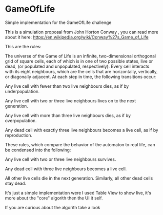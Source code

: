 # GameOfLife
Simple implementation for the GameOfLife challenge

This is a simulation proposal from John Horton Conway , you can read more about it here: https://en.wikipedia.org/wiki/Conway%27s_Game_of_Life

This are the rules:

The universe of the Game of Life is an infinite, two-dimensional orthogonal grid of square cells, each of which is in one of two possible states, live or dead, (or populated and unpopulated, respectively). Every cell interacts with its eight neighbours, which are the cells that are horizontally, vertically, or diagonally adjacent. At each step in time, the following transitions occur:

Any live cell with fewer than two live neighbours dies, as if by underpopulation.

Any live cell with two or three live neighbours lives on to the next generation.

Any live cell with more than three live neighbours dies, as if by overpopulation.

Any dead cell with exactly three live neighbours becomes a live cell, as if by reproduction.

These rules, which compare the behavior of the automaton to real life, can be condensed into the following:

Any live cell with two or three live neighbours survives.

Any dead cell with three live neighbours becomes a live cell.

All other live cells die in the next generation. Similarly, all other dead cells stay dead.


It's just a simple implementation were I used Table View to show live, it's more about the "core" algorith then the UI it self.

If you are curious about the algorith take a look
